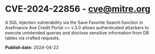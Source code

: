 # CVE-2024-22856 - cve@mitre.org

A SQL injection vulnerability via the Save Favorite Search function in Axefinance Axe Credit Portal >= v.3.0 allows authenticated attackers to execute unintended queries and disclose sensitive information from DB tables via crafted requests.

**Publish date:** 2024-04-22
